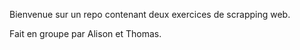 Bienvenue sur un repo contenant deux exercices de scrapping web. 

Fait en groupe par Alison et Thomas.
